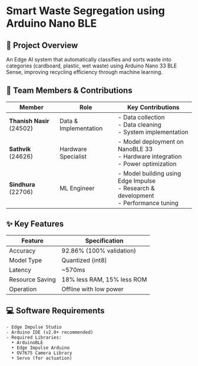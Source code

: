 # Smart Waste Segregation using Arduino Nano BLE

## 📌 Project Overview
An Edge AI system that automatically classifies and sorts waste into categories (cardboard, plastic, wet waste) using Arduino Nano 33 BLE Sense, improving recycling efficiency through machine learning.

## 👥 Team Members & Contributions
| Member | Role | Key Contributions |
|--------|------|------------------|
| **Thanish Nasir** (24502) | Data & Implementation | - Data collection <br>- Data cleaning <br>- System implementation |
| **Sathvik** (24626) | Hardware Specialist | - Model deployment on NanoBLE 33 <br>- Hardware integration <br>- Power optimization |
| **Sindhura** (22706) | ML Engineer | - Model building using Edge Impulse <br>- Research & development <br>- Performance tuning |

## ✨ Key Features
| Feature | Specification |
|---------|--------------|
| Accuracy | 92.86% (100% validation) |
| Model Type | Quantized (int8) |
| Latency | ~570ms |
| Resource Saving | 18% less RAM, 15% less ROM |
| Operation | Offline with low power |

## 💻 Software Requirements
```plaintext
- Edge Impulse Studio
- Arduino IDE (v2.0+ recommended)
- Required Libraries:
  • ArduinoBLE
  • Edge Impulse Arduino
  • OV7675 Camera Library
  • Servo (for actuation)
